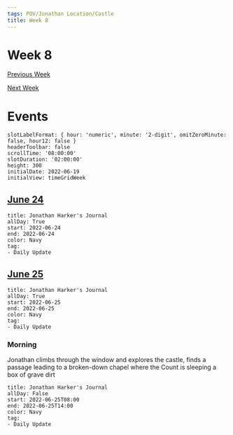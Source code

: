 ```yaml
---
tags: POV/Jonathan Location/Castle
title: Week 8
---
```


# Week 8

[Previous Week](2022-W25.md)

[Next Week](2022-W27.md)

# Events

```itinerary
slotLabelFormat: { hour: 'numeric', minute: '2-digit', omitZeroMinute: false, hour12: false }
headerToolbar: false
scrollTime: '08:00:00'
slotDuration: '02:00:00'
height: 300
initialDate: 2022-06-19
initialView: timeGridWeek

```

## [June 24](2022-06-24.md)

```itinerary-event
title: Jonathan Harker's Journal
allDay: True
start: 2022-06-24
end: 2022-06-24
color: Navy
tag:
- Daily Update
```

## [June 25](2022-06-25.md)

```itinerary-event
title: Jonathan Harker's Journal
allDay: True
start: 2022-06-25
end: 2022-06-25
color: Navy
tag:
- Daily Update
```

### Morning

Jonathan climbs through the window and explores the castle, finds a passage leading to a broken-down chapel where the Count is sleeping a box of grave dirt

```itinerary-event
title: Jonathan Harker's Journal
allDay: False
start: 2022-06-25T08:00
end: 2022-06-25T14:00
color: Navy
tag:
- Daily Update
```

